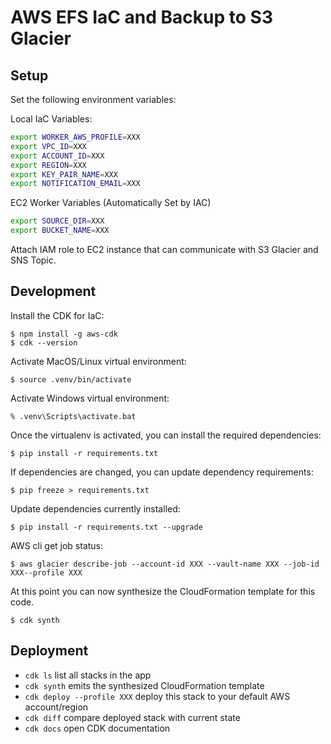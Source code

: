 # AWS EFS IaC and Backup to S3 Glacier

## Setup

Set the following environment variables:

Local IaC Variables:

```bash
export WORKER_AWS_PROFILE=XXX
export VPC_ID=XXX
export ACCOUNT_ID=XXX
export REGION=XXX
export KEY_PAIR_NAME=XXX
export NOTIFICATION_EMAIL=XXX
```

EC2 Worker Variables (Automatically Set by IAC)

```bash
export SOURCE_DIR=XXX
export BUCKET_NAME=XXX
```

Attach IAM role to EC2 instance that can communicate with S3 Glacier and SNS Topic.

## Development

Install the CDK for IaC:

```
$ npm install -g aws-cdk
$ cdk --version
```

Activate MacOS/Linux virtual environment:

```
$ source .venv/bin/activate
```

Activate Windows virtual environment:

```
% .venv\Scripts\activate.bat
```

Once the virtualenv is activated, you can install the required dependencies:

```
$ pip install -r requirements.txt
```

If dependencies are changed, you can update dependency requirements:

```
$ pip freeze > requirements.txt
```

Update dependencies currently installed:

```
$ pip install -r requirements.txt --upgrade
```

AWS cli get job status:

```
$ aws glacier describe-job --account-id XXX --vault-name XXX --job-id XXX--profile XXX
```

At this point you can now synthesize the CloudFormation template for this code.

```
$ cdk synth
```

## Deployment

* `cdk ls`                         list all stacks in the app
* `cdk synth`                      emits the synthesized CloudFormation template
* `cdk deploy --profile XXX`       deploy this stack to your default AWS account/region
* `cdk diff`                       compare deployed stack with current state
* `cdk docs`                       open CDK documentation
